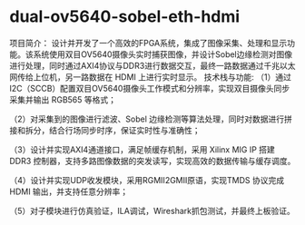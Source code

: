 # dual-ov5640-sobel-eth-hdmi
项目简介：
设计并开发了一个高效的FPGA系统，集成了图像采集、处理和显示功能。该系统使用双目OV5640摄像头实时捕获图像，并设计Sobel边缘检测对图像进行处理，同时通过AXI4协议与DDR3进行数据交互，最终一路数据通过千兆以太网传给上位机，另一路数据在 HDMI 上进行实时显示。
技术栈与功能:
（1）通过 I2C（SCCB）配置双目OV5640摄像头工作模式和分辨率，实现双目摄像头同步采集并输出 RGB565 等格式；

（2）对采集到的图像进行滤波、Sobel 边缘检测等算法处理，同时对数据进行拼接和拆分，结合行场同步时序，保证实时性与准确性；

（3）设计并实现AXI4通道接口，满足帧缓存机制，采用 Xilinx MIG IP 搭建 DDR3 控制器，支持多路图像数据的突发读写，实现高效的数据传输与缓存调度。

（4）设计并实现UDP收发模块，采用RGMII2GMII原语，实现TMDS 协议完成 HDMI 输出，并支持任意分辨率；

（5）对子模块进行仿真验证，ILA调试，Wireshark抓包测试，并最终上板验证。

